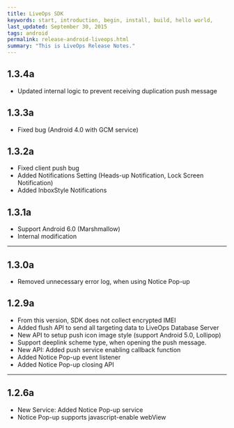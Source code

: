 ```yaml
---
title: LiveOps SDK
keywords: start, introduction, begin, install, build, hello world,
last_updated: September 30, 2015
tags: android
permalink: release-android-liveops.html
summary: "This is LiveOps Release Notes."
---
```


## 1.3.4a
* Updated internal logic to prevent receiving duplication push message

## 1.3.3a
* Fixed bug (Android 4.0 with GCM service)

## 1.3.2a
* Fixed client push bug
* Added Notifications Setting (Heads-up Notification, Lock Screen Notification)
* Added InboxStyle Notifications

## 1.3.1a
* Support Android 6.0 (Marshmallow)
* Internal modification 

---

## 1.3.0a
* Removed unnecessary error log, when using Notice Pop-up

## 1.2.9a
* From this version, SDK does not collect encrypted IMEI
* Added flush API to send all targeting data to LiveOps Database Server
* New API to setup push icon image style (support Android 5.0, Lollipop)
* Support deeplink scheme type, when opening the push message.
* New API: Added push service enabling callback function
* Added Notice Pop-up event listener
* Added Notice Pop-up closing API

---

## 1.2.6a
* New Service: Added Notice Pop-up service
* Notice Pop-up supports javascript-enable webView
